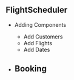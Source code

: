 ## FlightScheduler

- Adding Components
  - Add Customers
  - Add Flights
  - Add Dates
  
- Booking
  -

